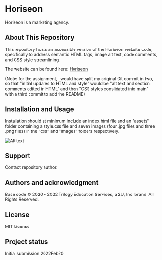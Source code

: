 # Horiseon
Horiseon is a marketing agency.

## About This Repository
This repository hosts an accessible version of the Horiseon website code, specifically to address semantic HTML tags, image alt text, code comments, and CSS style streamlining.

The website can be found here: [Horiseon](https://tovtc.github.io/horiseon-scscbc/)

(Note: for the assignment, I would have split my original Git commit in two, so that "initial updates to HTML and style" would be "alt text and section comments edited in HTML" and then "CSS styles conslidated into main" with a third commit to add the README)

## Installation and Usage
Installation should at minimum include an index.html file and an "assets" folder containing a style.css file and seven images (four .jpg files and three .png files) in the "css" and "images" folders respectively.

![Alt text](./assets/horiseon-mockup.png?raw=true "Horiseon Website")

## Support
Contact repository author.

## Authors and acknowledgment
Base code © 2020 - 2022 Trilogy Education Services, a 2U, Inc. brand. All Rights Reserved.

## License
MIT License

## Project status
Initial submission 2022Feb20